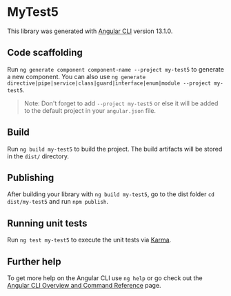# MyTest5

This library was generated with [Angular CLI](https://github.com/angular/angular-cli) version 13.1.0.

## Code scaffolding

Run `ng generate component component-name --project my-test5` to generate a new component. You can also use `ng generate directive|pipe|service|class|guard|interface|enum|module --project my-test5`.
> Note: Don't forget to add `--project my-test5` or else it will be added to the default project in your `angular.json` file. 

## Build

Run `ng build my-test5` to build the project. The build artifacts will be stored in the `dist/` directory.

## Publishing

After building your library with `ng build my-test5`, go to the dist folder `cd dist/my-test5` and run `npm publish`.

## Running unit tests

Run `ng test my-test5` to execute the unit tests via [Karma](https://karma-runner.github.io).

## Further help

To get more help on the Angular CLI use `ng help` or go check out the [Angular CLI Overview and Command Reference](https://angular.io/cli) page.
